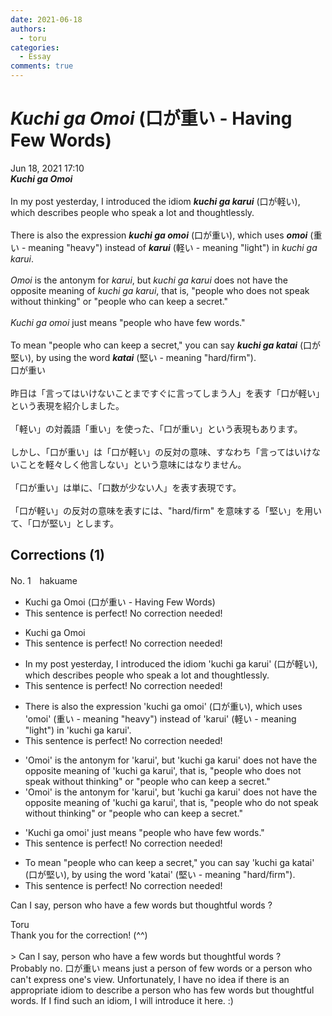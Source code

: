 ```yaml
---
date: 2021-06-18
authors:
  - toru
categories:
  - Essay
comments: true
---
```


# <strong><em>Kuchi ga Omoi</strong></em> (口が重い - Having Few Words)
<div class="date">Jun 18, 2021 17:10</div>
<div id="post"><div id="body_show_ori">
<strong><em>Kuchi ga Omoi</strong></em><br/><br/>In my post yesterday, I introduced the idiom <strong><em>kuchi ga karui</em></strong> (口が軽い), which describes people who speak a lot and thoughtlessly.<br/><br/>There is also the expression <strong><em>kuchi ga omoi</em></strong> (口が重い), which uses <strong><em>omoi</em></strong> (重い - meaning "heavy") instead of <strong><em>karui</em></strong> (軽い - meaning "light") in <em>kuchi ga karui</em>.<br/><br/><em>Omoi</em> is the antonym for <em>karui</em>, but <em>kuchi ga karui</em> does not have the opposite meaning of <em>kuchi ga karui</em>, that is, "people who does not speak without thinking" or "people who can keep a secret."<br/><br/><em>Kuchi ga omoi</em> just means "people who have few words."<br/><br/>To mean "people who can keep a secret," you can say <strong><em>kuchi ga katai</em></strong> (口が堅い), by using the word <strong><em>katai</em></strong> (堅い - meaning "hard/firm").
</div></div>

<!-- more -->

<div id="post_ja"><div id="body_show_mo">
口が重い<br/><br/>昨日は「言ってはいけないことまですぐに言ってしまう人」を表す「口が軽い」という表現を紹介しました。<br/><br/>「軽い」の対義語「重い」を使った、「口が重い」という表現もあります。<br/><br/>しかし、「口が重い」は「口が軽い」の反対の意味、すなわち「言ってはいけないことを軽々しく他言しない」という意味にはなりません。<br/><br/>「口が重い」は単に、「口数が少ない人」を表す表現です。<br/><br/>「口が軽い」の反対の意味を表すには、"hard/firm" を意味する「堅い」を用いて、「口が堅い」とします。
</div></div>

## Corrections (1)
<div id="block"><div class="first_name"> No. 1　<span class="just_name">hakuame</span></div><div id="block2">
<ul class="correction_field">
<li class="incorrect">Kuchi ga Omoi (口が重い - Having Few Words)</li>
<li class="corrected perfect">This sentence is perfect! No correction needed!</li>
</ul>
<ul class="correction_field">
<li class="incorrect">Kuchi ga Omoi</li>
<li class="corrected perfect">This sentence is perfect! No correction needed!</li>
</ul>
<ul class="correction_field">
<li class="incorrect">In my post yesterday, I introduced the idiom 'kuchi ga karui' (口が軽い), which describes people who speak a lot and thoughtlessly.</li>
<li class="corrected perfect">This sentence is perfect! No correction needed!</li>
</ul>
<ul class="correction_field">
<li class="incorrect">There is also the expression 'kuchi ga omoi' (口が重い), which uses 'omoi' (重い - meaning "heavy") instead of 'karui' (軽い - meaning "light") in 'kuchi ga karui'.</li>
<li class="corrected perfect">This sentence is perfect! No correction needed!</li>
</ul>
<ul class="correction_field">
<li class="incorrect">'Omoi' is the antonym for 'karui', but 'kuchi ga karui' does not have the opposite meaning of 'kuchi ga karui', that is, "people who does not speak without thinking" or "people who can keep a secret."</li>
<li class="corrected correct">
'Omoi' is the antonym for 'karui', but 'kuchi ga karui' does not have the opposite meaning of 'kuchi ga karui', that is, "people who <span class="f_blue">do</span> not speak without thinking" or "people who can keep a secret."
</li>
</ul>
<ul class="correction_field">
<li class="incorrect">'Kuchi ga omoi' just means "people who have few words."</li>
<li class="corrected perfect">This sentence is perfect! No correction needed!</li>
</ul>
<ul class="correction_field">
<li class="incorrect">To mean "people who can keep a secret," you can say 'kuchi ga katai' (口が堅い), by using the word 'katai' (堅い - meaning "hard/firm").</li>
<li class="corrected perfect">This sentence is perfect! No correction needed!</li>
</ul>
<p class="comment_small">
 Can I say, person who have a few words but thoughtful words ?
</p>

</div><div class="name"><span class="just_name">Toru</span><br>
Thank you for the correction! (^^)<br/><br/>&gt; Can I say, person who have a few words but thoughtful words ?<br/>Probably no. 口が重い means just a person of few words or a person who can't express one's view. Unfortunately, I have no idea if there is an appropriate idiom to describe a person who has few words but thoughtful words. If I find such an idiom, I will introduce it here. :)
</div>
</div>
